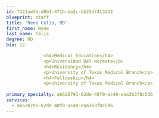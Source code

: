 ```yaml
---
id: 7221ae5b-d8b1-471b-ba2c-bb25d7413222
blueprint: staff
title: 'Rene Celis, MD'
first_name: Rene
last_name: Celis
degree: MD
bio: |2-

              <h4>Medical Education</h4>
              <p>Universidad Del Noreste</p>
              <h4>Residency</h4>
              <p>University of Texas Medical Branch</p>
              <h4>Fellowship</h4>
              <p>University of Texas Medical Branch</p>
          
primary_specialty: a6626791-62de-40f0-ac40-eaa3b3f8c5d6
services:
  - a6626791-62de-40f0-ac40-eaa3b3f8c5d6
---
```


